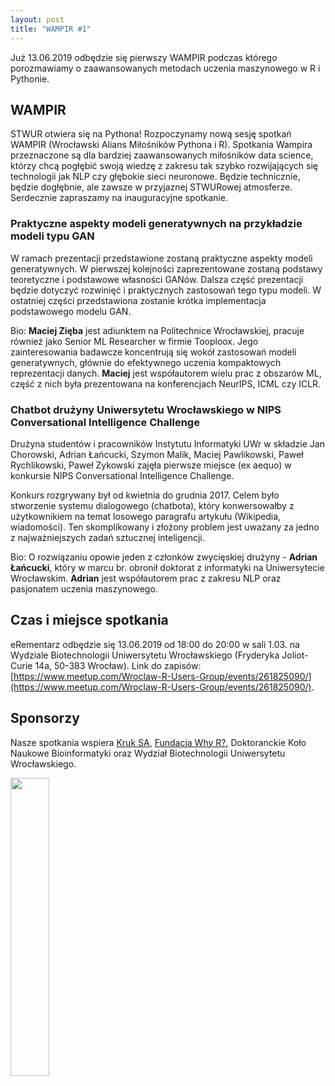 ```yaml
---
layout: post
title: "WAMPIR #1"
---
```


Już 13.06.2019 odbędzie się pierwszy WAMPIR podczas którego porozmawiamy o zaawansowanych metodach uczenia maszynowego w R i Pythonie.

## WAMPIR

STWUR otwiera się na Pythona! Rozpoczynamy nową sesję spotkań WAMPIR (Wrocławski Alians Miłośników Pythona i R). Spotkania Wampira przeznaczone są dla bardziej zaawansowanych miłośników data science, którzy chcą pogłębić swoją wiedzę z zakresu tak szybko rozwijających się technologii jak NLP czy głębokie sieci neuronowe. Będzie technicznie, będzie dogłębnie, ale zawsze w przyjaznej STWURowej atmosferze. Serdecznie zapraszamy na inauguracyjne spotkanie.

### Praktyczne aspekty modeli generatywnych na przykładzie modeli typu GAN

W ramach prezentacji przedstawione zostaną praktyczne aspekty modeli generatywnych. W pierwszej kolejności zaprezentowane zostaną podstawy teoretyczne i podstawowe własności GANów. Dalsza część prezentacji będzie dotyczyć rozwinięć i praktycznych zastosowań tego typu modeli. W ostatniej części przedstawiona zostanie krótka implementacja podstawowego modelu GAN.

Bio: **Maciej Zięba** jest adiunktem na Politechnice Wrocławskiej, pracuje również jako Senior ML Researcher w firmie Tooploox. Jego zainteresowania badawcze koncentrują się wokół zastosowań modeli generatywnych, głównie do efektywnego uczenia kompaktowych reprezentacji danych. **Maciej** jest współautorem wielu prac z obszarów ML, część z nich była prezentowana na konferencjach NeurIPS, ICML czy ICLR.

### Chatbot drużyny Uniwersytetu Wrocławskiego w NIPS Conversational Intelligence Challenge

Drużyna studentów i pracowników Instytutu Informatyki UWr w składzie Jan Chorowski, Adrian Łańcucki, Szymon Malik, Maciej Pawlikowski, Paweł Rychlikowski, Paweł Zykowski zajęła pierwsze miejsce (ex aequo) w konkursie NIPS Conversational Intelligence Challenge.

Konkurs rozgrywany był od kwietnia do grudnia 2017. Celem było stworzenie systemu dialogowego (chatbota), który konwersowałby z użytkownikiem na temat losowego paragrafu artykułu (Wikipedia, wiadomości). Ten skomplikowany i złożony problem jest uważany za jedno z najważniejszych zadań sztucznej inteligencji.

Bio: O rozwiązaniu opowie jeden z członków zwycięskiej drużyny - **Adrian Łańcucki**, który w marcu br. obronił doktorat z informatyki na Uniwersytecie Wrocławskim. **Adrian** jest współautorem prac z zakresu NLP oraz pasjonatem uczenia maszynowego.

## Czas i miejsce spotkania

eRementarz odbędzie się 13.06.2019 od 18:00 do 20:00 w sali 1.03. na Wydziale Biotechnologii Uniwersytetu Wrocławskiego (Fryderyka Joliot-Curie 14a, 50-383 Wrocław). Link do zapisów: [https://www.meetup.com/Wroclaw-R-Users-Group/events/261825090/](https://www.meetup.com/Wroclaw-R-Users-Group/events/261825090/).

## Sponsorzy

Nasze spotkania wspiera [Kruk SA](https://pl.kruk.eu/), [Fundacja Why R?](http://whyr.pl/), Doktoranckie Koło Naukowe Bioinformatyki oraz Wydział Biotechnologii Uniwersytetu Wrocławskiego.

<img src='https://stwur.github.io/STWUR//images/kruk_logo.jpg' id="logo" height="35%" width="35%"/>
